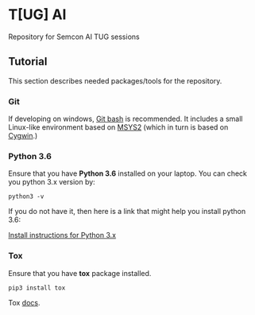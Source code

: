 # T[UG] AI
Repository for Semcon AI TUG sessions

## Tutorial
This section describes needed packages/tools for the repository.

### Git
If developing on windows, [Git bash](https://git-scm.com/download/win) is
recommended. It includes a small Linux-like environment based on
[MSYS2](http://www.msys2.org/) (which in turn is based on
[Cygwin](https://www.cygwin.com/).)


### Python 3.6
Ensure that you have __Python 3.6__ installed on your laptop. You can check you python 3.x version by:
```
python3 -v
```

If you do not have it, then here is a link that might help you install python 3.6:

[Install instructions for Python 3.x](https://realpython.com/installing-python/)

### Tox
Ensure that you have __tox__ package installed. 
```
pip3 install tox
```
Tox [docs](https://tox.readthedocs.io/en/latest/).